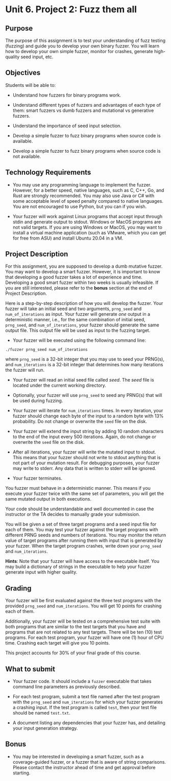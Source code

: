 # Unit 6. Project 2: Fuzz them all

## Purpose

The purpose of this assignment is to test your understanding of fuzz testing
(fuzzing) and guide you to develop your own binary fuzzer. You will learn how to
develop your own simple fuzzer, monitor for crashes, generate high-quality seed
input, etc.

## Objectives

Students will be able to:

- Understand how fuzzers for binary programs work.

- Understand different types of fuzzers and advantages of each type of them:
  smart fuzzers vs dumb fuzzers and mutational vs generative fuzzers.

- Understand the importance of seed input selection.

- Develop a simple fuzzer to fuzz binary programs when source code is available.

- Develop a simple fuzzer to fuzz binary programs when source code is not available.

## Technology Requirements

- You may use any programming language to implement the fuzzer. However, for a
  better speed, native languages, such as C, C++, Go, and Rust are strongly
  recommended. You may also use Java or C# with some acceptable level of speed
  penalty compared to native languages. You are not encouraged to use Python,
  but you can if you wish.

- Your fuzzer will work against Linux programs that accept input through stdin
  and generate output to stdout. Windows or MacOS programs are not valid
  targets. If you are using Windows or MacOS, you may want to install a virtual
  machine application (such as VMware, which you can get for free from ASU) and
  install Ubuntu 20.04 in a VM.

## Project Description

For this assignment, you are supposed to develop a dumb mutative fuzzer. You may
want to develop a smart fuzzer. However, it is important to know that developing
a good fuzzer takes a lot of experience and time. Developing a good smart fuzzer
within two weeks is usually infeasible. If you are still interested, please
refer to the **bonus** section at the end of Project Description.

Here is a step-by-step description of how you will develop the fuzzer. Your
fuzzer will take an initial seed and two arguments, `prng_seed` and
`num_of_iterations` as input. Your fuzzer will generate *one* output in a
deterministic manner, i.e., for the same combination of initial seed,
`prng_seed`, and `num_of_iterations`, your fuzzer should generate the same
output file. This output file will be used as input to the fuzzing target.

- Your fuzzer will be executed using the following command line:
  
```
./fuzzer prng_seed num_of_iterations
```

  where `prng_seed` is a 32-bit integer that you may use to seed your PRNG(s),
  and `num_iterations` is a 32-bit integer that determines how many iterations
  the fuzzer will run.

- Your fuzzer will read an initial seed file called _seed_. The _seed_ file is
  located under the current working directory.

- Optionally, your fuzzer will use `prng_seed` to seed any PRNG(s) that will be
  used during fuzzing.

- Your fuzzer will iterate for `num_iterations` times. In every iteration, your
  fuzzer should change each byte of the input to a random byte with 13%
  probability. Do not change or overwrite the `seed` file on the disk.

- Your fuzzer will extend the input string by adding 10 random characters to the
  end of the input every 500 iterations. Again, do not change or overwrite the
  `seed` file on the disk.

- After all iterations, your fuzzer will write the mutated input to stdout. This
  means that your fuzzer should not write to stdout anything that is not part of
  your mutation result. For debugging purposes, your fuzzer may write to stderr.
  Any data that is written to stderr will be ignored.

- Your fuzzer terminates.

You fuzzer must behave in a deterministic manner. This means if you execute your
fuzzer twice with the same set of parameters, you will get the same mutated
output in both executions.

Your code should be understandable and well documented in case the instructor or
the TA decides to manually grade your submission.

You will be given a set of three target programs and a seed input file for each
of them. You may test your fuzzer against the target programs with different
PRNG seeds and numbers of iterations. You may monitor the return value of target
programs after running them with input that is generated by your fuzzer. When
the target program crashes, write down your `prng_seed` and `num_iterations`.

**Hints**: Note that your fuzzer will have access to the executable itself. You
may build a dictionary of strings in the executable to help your fuzzer generate
input with higher quality.

## Grading

Your fuzzer will be first evaluated against the three test programs with the
provided `prng_seed` and `num_iterations`. You will get 10 points for crashing
each of them.

Additionally, your fuzzer will be tested on a comprehensive test suite with both
programs that are similar to the test targets that you have and programs that
are not related to any test targets. There will be ten (10) test programs. For
each test program, your fuzzer will have one (1) hour of CPU time. Crashing each
target will give you 10 points.

This project accounts for 30% of your final grade of this course.

## What to submit

- Your fuzzer code. It should include a `fuzzer` executable that takes command
  line parameters as previously described.

- For each test program, submit a text file named after the test program with
  the `prng_seed` and `num_iterations` for which your fuzzer generates a
  crashing input. If the test program is called `test`, then your test file
  should be named `test.txt`.

- A document listing any dependencies that your fuzzer has, and detailing your
  input generation strategy.

## Bonus

- You may be interested in developing a smart fuzzer, such as a coverage-guided
  fuzzer, or a fuzzer that is aware of string comparisons. Please contact the
  instructor ahead of time and get approval before starting.
